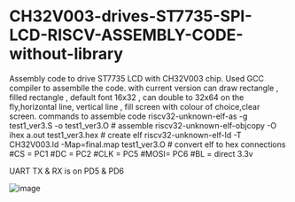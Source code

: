 # CH32V003-drives-ST7735-SPI-LCD-RISCV-ASSEMBLY-CODE-without-library
Assembly code to drive ST7735 LCD with CH32V003 chip. Used GCC compiler to assemblle the code.
with current version can draw rectangle , filled rectangle , default font 16x32 , can double to 32x64
on the fly,horizontal line, vertical line , fill screen with colour of choice,clear screen.
commands to assemble code
riscv32-unknown-elf-as -g test1_ver3.S -o test1_ver3.O                                  # assemble
riscv32-unknown-elf-objcopy -O ihex a.out test1_ver3.hex                                # create elf
riscv32-unknown-elf-ld -T CH32V003.ld -Map=final.map test1_ver3.O                       # convert elf to hex
connections
#CS  = PC1
#DC  = PC2
#CLK = PC5
#MOSI= PC6
#BL  = direct 3.3v

UART TX & RX is on PD5 & PD6

![image](https://github.com/sahasradal/CH32V003-drives-ST7735-SPI-LCD-RISCV-ASSEMBLY-CODE-without-library/assets/36818909/fe7e39b9-a151-47a3-81c6-c11967956933)
